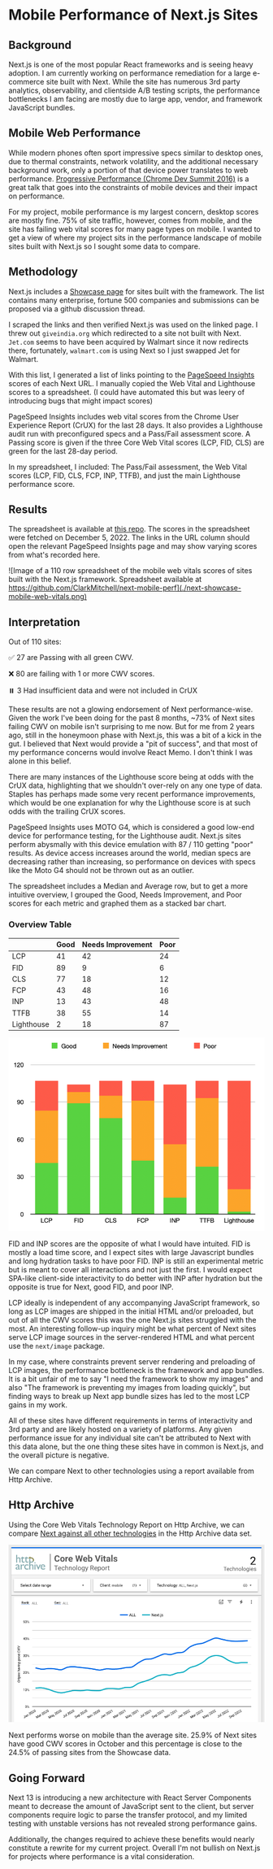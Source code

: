 # Mobile Performance of Next.js Sites

## Background

Next.js is one of the most popular React frameworks and is seeing heavy adoption.
I am currently working on performance remediation for a large e-commerce site built with Next. While the site has numerous 3rd party analytics, observability, and clientside A/B testing scripts, the performance bottlenecks I am facing are mostly due to large app, vendor, and framework JavaScript bundles.

## Mobile Web Performance

While modern phones often sport impressive specs similar to desktop ones, due to thermal constraints, network volatility, and the additional necessary background work, only a portion of that device power translates to web performance. [Progressive Performance (Chrome Dev Summit 2016)](https://www.youtube.com/watch?v=4bZvq3nodf4) is a great talk that goes into the constraints of mobile devices and their impact on performance.

For my project, mobile performance is my largest concern, desktop scores are mostly fine. 75% of site traffic, however, comes from mobile, and the site has failing web vital scores for many page types on mobile. I wanted to get a view of where my project sits in the performance landscape of mobile sites built with Next.js so I sought some data to compare.

## Methodology

Next.js includes a [Showcase page](https://nextjs.org/showcase) for sites built with the framework. The list contains many enterprise, fortune 500 companies and submissions can be proposed via a github discussion thread.

I scraped the links and then verified Next.js was used on the linked page. I threw out `giveindia.org` which redirected to a site not built with Next. `Jet.com` seems to have been acquired by Walmart since it now redirects there, fortunately, `walmart.com` is using Next so I just swapped Jet for Walmart.

With this list, I generated a list of links pointing to the [PageSpeed Insights](https://pagespeed.web.dev) scores of each Next URL. I manually copied the Web Vital and Lighthouse scores to a spreadsheet. (I could have automated this but was leery of introducing bugs that might impact scores)

PageSpeed Insights includes web vital scores from the Chrome User Experience Report (CrUX) for the last 28 days. It also provides a Lighthouse audit run with preconfigured specs and a Pass/Fail assessment score. A Passing score is given if the three Core Web Vital scores (LCP, FID, CLS) are green for the last 28-day period.

In my spreadsheet, I included: The Pass/Fail assessment, the Web Vital scores (LCP, FID, CLS, FCP, INP, TTFB), and just the main Lighthouse performance score.

## Results

The spreadsheet is available at [this repo](https://github.com/ClarkMitchell/next-mobile-perf). The scores in the spreadsheet were fetched on December 5, 2022. The links in the URL column should open the relevant PageSpeed Insights page and may show varying scores from what's recorded here.

![Image of a 110 row spreadsheet of the mobile web vitals scores of sites built with the Next.js framework. Spreadsheet available at https://github.com/ClarkMitchell/next-mobile-perf](./next-showcase-mobile-web-vitals.png)

## Interpretation

Out of 110 sites:

✅ 27 are Passing with all green CWV.

❌ 80 are failing with 1 or more CWV scores.

⏸️ 3 Had insufficient data and were not included in CrUX

These results are not a glowing endorsement of Next performance-wise. Given the work I've been doing for the past 8 months, ~73% of Next sites failing CWV on mobile isn't surprising to me now. But for me from 2 years ago, still in the honeymoon phase with Next.js, this was a bit of a kick in the gut. I believed that Next would provide a "pit of success", and that most of my performance concerns would involve React Memo. I don't think I was alone in this belief.

There are many instances of the Lighthouse score being at odds with the CrUX data, highlighting that we shouldn't over-rely on any one type of data. Staples has perhaps made some very recent performance improvements, which would be one explanation for why the Lighthouse score is at such odds with the trailing CrUX scores.

PageSpeed Insights uses MOTO G4, which is considered a good low-end device for performance testing, for the Lighthouse audit. Next.js sites perform abysmally with this device emulation with 87 / 110 getting "poor" results. As device access increases around the world, median specs are decreasing rather than increasing, so performance on devices with specs like the Moto G4 should not be thrown out as an outlier.

The spreadsheet includes a Median and Average row, but to get a more intuitive overview, I grouped the Good, Needs Improvement, and Poor scores for each metric and graphed them as a stacked bar chart.

### Overview Table

|            | Good | Needs Improvement | Poor |
| ---------- | ---- | ----------------- | ---- |
| LCP        | 41   | 42                | 24   |
| FID        | 89   | 9                 | 6    |
| CLS        | 77   | 18                | 12   |
| FCP        | 43   | 48                | 16   |
| INP        | 13   | 43                | 48   |
| TTFB       | 38   | 55                | 14   |
| Lighthouse | 2    | 18                | 87   |

![stacked bar chart of Good, Needs Improvement, and Poor scores for each Web vital plus Lighthouse. Available in the overview sheet of the spreadsheet](./overview-chart.png)

FID and INP scores are the opposite of what I would have intuited. FID is mostly a load time score, and I expect sites with large Javascript bundles and long hydration tasks to have poor FID. INP is still an experimental metric but is meant to cover all interactions and not just the first. I would expect SPA-like client-side interactivity to do better with INP after hydration but the opposite is true for Next, good FID, and poor INP.

LCP ideally is independent of any accompanying JavaScript framework, so long as LCP images are shipped in the initial HTML and/or preloaded, but out of all the CWV scores this was the one Next.js sites struggled with the most. An interesting follow-up inquiry might be what percent of Next sites serve LCP image sources in the server-rendered HTML and what percent use the `next/image` package.

In my case, where constraints prevent server rendering and preloading of LCP images, the performance bottleneck is the framework and app bundles. It is a bit unfair of me to say "I need the framework to show my images" and also "The framework is preventing my images from loading quickly", but finding ways to break up Next app bundle sizes has led to the most LCP gains in my work.

All of these sites have different requirements in terms of interactivity and 3rd party and are likely hosted on a variety of platforms. Any given performance issue for any individual site can't be attributed to Next with this data alone, but the one thing these sites have in common is Next.js, and the overall picture is negative.

We can compare Next to other technologies using a report available from Http Archive.

## Http Archive

Using the Core Web Vitals Technology Report on Http Archive, we can compare [Next against all other technologies](https://datastudio.google.com/reporting/55bc8fad-44c2-4280-aa0b-5f3f0cd3d2be/page/M6ZPC?params=%7B%22df44%22:%22include%25EE%2580%25800%25EE%2580%2580IN%25EE%2580%2580ALL%25EE%2580%2580Next.js%22%7D) in the Http Archive data set.

![Line chart comparing Next Core Web Vital Scores against an average line of all other technologies from Http Archive.](./next-vs-all.png)

Next performs worse on mobile than the average site. 25.9% of Next sites have good CWV scores in October and this percentage is close to the 24.5% of passing sites from the Showcase data.

## Going Forward

Next 13 is introducing a new architecture with React Server Components meant to decrease the amount of JavaScript sent to the client, but server components require logic to parse the transfer protocol, and my limited testing with unstable versions has not revealed strong performance gains.

Additionally, the changes required to achieve these benefits would nearly constitute a rewrite for my current project. Overall I'm not bullish on Next.js for projects where performance is a vital consideration.
